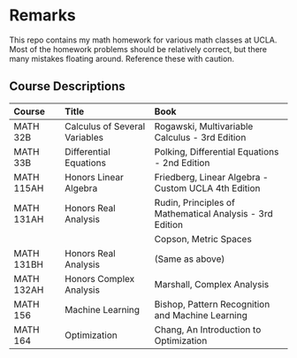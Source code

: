 # Remarks

This repo contains my math homework for various math classes at UCLA. Most of the homework problems should be relatively correct, but there many mistakes floating around. Reference these with caution.

## Course Descriptions

| Course      | Title                         | Book 
| :----       | :----                         | :---- 
| MATH 32B    | Calculus of Several Variables | Rogawski, Multivariable Calculus - 3rd Edition
| MATH 33B    | Differential Equations        | Polking, Differential Equations - 2nd Edition
| MATH 115AH  | Honors Linear Algebra         | Friedberg, Linear Algebra - Custom UCLA 4th Edition
| MATH 131AH  | Honors Real Analysis          | Rudin, Principles of Mathematical Analysis - 3rd Edition
|             |                               | Copson, Metric Spaces
| MATH 131BH  | Honors Real Analysis          | (Same as above)
| MATH 132AH  | Honors Complex Analysis       | Marshall, Complex Analysis
| MATH 156	  | Machine Learning			  | Bishop, Pattern Recognition and Machine Learning
| MATH 164	  | Optimization				  | Chang, An Introduction to Optimization